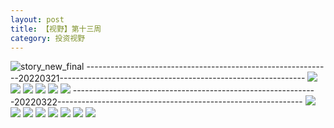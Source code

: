 ```yaml
---
layout: post
title: 【视野】第十三周
category: 投资视野
---
```

![story_new_final](http://r8s97vm6g.hd-bkt.clouddn.com/img/story_new_final_0322.png)
-------------------------------------------------------------20220321-------------------------------------------------------------
![](http://r8s97vm6g.hd-bkt.clouddn.com/img/factors-0321-2.PNG)
![](http://r8s97vm6g.hd-bkt.clouddn.com/img/factors-0321-1.PNG)
![](http://r8s97vm6g.hd-bkt.clouddn.com/img/factors-0321-3.png)
![](http://r8s97vm6g.hd-bkt.clouddn.com/img/factors-0321-4.png)
![](http://r8s97vm6g.hd-bkt.clouddn.com/img/factors-0321-5.png)
![](http://r8s97vm6g.hd-bkt.clouddn.com/img/factors-0321-6.png)
-------------------------------------------------------------20220322-------------------------------------------------------------
![](http://r8s97vm6g.hd-bkt.clouddn.com/img/factors-0322-1.png)
![](http://r8s97vm6g.hd-bkt.clouddn.com/img/factors-0322-2.png)
![](http://r8s97vm6g.hd-bkt.clouddn.com/img/factors-0322-3.png)
![](http://r8s97vm6g.hd-bkt.clouddn.com/img/factors-0322-4.png)
![](http://r8s97vm6g.hd-bkt.clouddn.com/img/factors-0322-5.png)
![](http://r8s97vm6g.hd-bkt.clouddn.com/img/factors-0322-6.png)
![](http://r8s97vm6g.hd-bkt.clouddn.com/img/factors-0322-7.png)
![](http://r8s97vm6g.hd-bkt.clouddn.com/img/factors-0322-8.png)


  




